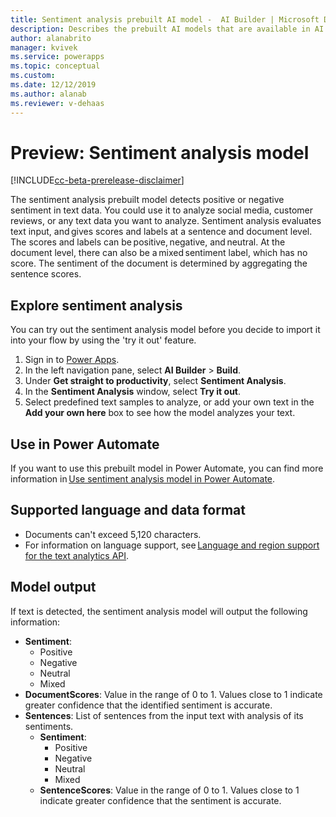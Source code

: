 ```yaml
---
title: Sentiment analysis prebuilt AI model -  AI Builder | Microsoft Docs
description: Describes the prebuilt AI models that are available in AI Builder.
author: alanabrito
manager: kvivek
ms.service: powerapps
ms.topic: conceptual
ms.custom: 
ms.date: 12/12/2019
ms.author: alanab
ms.reviewer: v-dehaas
---
```


# Preview: Sentiment analysis model

[!INCLUDE[cc-beta-prerelease-disclaimer](./includes/cc-beta-prerelease-disclaimer.md)]

The sentiment analysis prebuilt model detects positive or negative sentiment in text data. You could use it to analyze social media, customer reviews, or any text data you want to analyze. Sentiment analysis evaluates text input, and gives scores and labels at a sentence and document level. The scores and labels can be positive, negative, and neutral. At the document level, there can also be a mixed sentiment label, which has no score. The sentiment of the document is determined by aggregating the sentence scores.

## Explore sentiment analysis

You can try out the sentiment analysis model before you decide to import it into your flow by using the 'try it out' feature.

1. Sign in to [Power Apps](https://make.powerapps.com).
1. In the left navigation pane, select **AI Builder** > **Build**.
1. Under **Get straight to productivity**, select **Sentiment Analysis**.
1. In the **Sentiment Analysis** window, select **Try it out**.
1. Select predefined text samples to analyze, or add your own text in the **Add your own here** box to see how the model analyzes your text.

## Use in Power Automate

If you want to use this prebuilt model in Power Automate, you can find more information in [Use sentiment analysis model in Power Automate](flow-sentiment-analysis.md).
  
## Supported language and data format

- Documents can't exceed 5,120 characters.
- For information on language support, see [Language and region support for the text analytics API](/azure/cognitive-services/text-analytics/language-support?#sentiment-analysis-key-phrase-extraction-and-named-entity-recognition).

## Model output

If text is detected, the sentiment analysis model will output the following information: 
- **Sentiment**: 
    - Positive
    - Negative
    - Neutral
    - Mixed
- **DocumentScores**: Value in the range of 0 to 1. Values close to 1 indicate greater confidence that the identified sentiment is accurate.
- **Sentences**: List of sentences from the input text with analysis of its sentiments.
    - **Sentiment**:
        - Positive
        - Negative
        - Neutral
        - Mixed
    - **SentenceScores**: Value in the range of 0 to 1. Values close to 1 indicate greater confidence that the sentiment is accurate.
